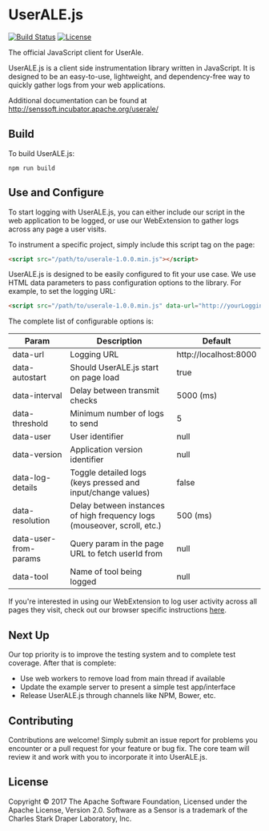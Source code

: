 # UserALE.js

[![Build Status](https://builds.apache.org/job/useralejs-ci/badge/icon?style=plastic)](https://builds.apache.org/job/useralejs-ci?)
[![License](https://img.shields.io/badge/license-Apache--2.0-blue.svg)](http://www.apache.org/licenses/LICENSE-2.0)

The official JavaScript client for UserAle.  

UserALE.js is a client side instrumentation library written in JavaScript. It is designed to be an easy-to-use, lightweight, and dependency-free way to quickly gather logs from your web applications.

Additional documentation can be found at http://senssoft.incubator.apache.org/userale/

## Build

To build UserALE.js:

```
npm run build
```

## Use and Configure

To start logging with UserALE.js, you can either include our script in the web application to be logged, or use our WebExtension to gather logs across any page a user visits.

To instrument a specific project, simply include this script tag on the page:

```html
<script src="/path/to/userale-1.0.0.min.js"></script>
```
UserALE.js is designed to be easily configured to fit your use case. We use HTML data parameters to pass configuration options to the library. For example, to set the logging URL:

```html
<script src="/path/to/userale-1.0.0.min.js" data-url="http://yourLoggingUrl"></script>
```

The complete list of configurable options is:

| Param | Description | Default |
|---|---|---|
| data-url | Logging URL | http://localhost:8000 |
| data-autostart | Should UserALE.js start on page load | true |
| data-interval | Delay between transmit checks | 5000 (ms) |
| data-threshold | Minimum number of logs to send | 5 |
| data-user | User identifier | null |
| data-version | Application version identifier | null |
| data-log-details | Toggle detailed logs (keys pressed and input/change values) | false |
| data-resolution | Delay between instances of high frequency logs (mouseover, scroll, etc.) | 500 (ms) |
| data-user-from-params | Query param in the page URL to fetch userId from | null |
| data-tool | Name of tool being logged | null |

If you're interested in using our WebExtension to log user activity across all pages they visit, check out our browser specific instructions [here](https://github.com/apache/incubator-senssoft-useralejs/blob/SENSSOFT-192/src/UserALEWebExtension/README.md).

## Next Up

Our top priority is to improve the testing system and to complete test coverage.  After that is complete:

- Use web workers to remove load from main thread if available
- Update the example server to present a simple test app/interface
- Release UserALE.js through channels like NPM, Bower, etc.

## Contributing

Contributions are welcome!  Simply submit an issue report for problems you encounter or a pull request for your feature or bug fix.  The core team will review it and work with you to incorporate it into UserALE.js.

## License

Copyright © 2017 The Apache Software Foundation, Licensed under the Apache License, Version 2.0. Software as a Sensor is a trademark of the Charles Stark Draper Laboratory, Inc.